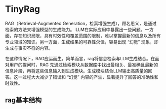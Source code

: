# TinyRag
RAG（Retrieval-Augmented Generation，检索增强生成），顾名思义，是通过检索的方法来增强模型的生成能力。
LLM在实际应用中暴露出一些问题。一方面，存在知识局限，具有时效性和覆盖范围的限制，难以掌握最新的信息以及所有专业领域的知识。另一方面，生成结果的可靠性欠佳，容易出现 “幻觉” 现象，即生成与事实不符的内容。

在这种情况下，RAG应运而生。简单而言，rag将信息检索与LLM生成结合。在面对用户的提问时，RAG 先通过检索模块从数据库中找出最相关、最准确且最新的信息片段，再将这些信息输入到生成模块。生成模块结合LLM输出高质量的回答。这一过程大大减少了错误和 “幻觉” 内容的产生，显著提升了回答的准确性和时效性。

## rag基本结构


